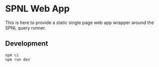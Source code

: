 # SPNL Web App

This is here to provide a static single page web app wrapper around the SPNL query runner.

## Development

```shell
npm ci
npm run dev
```

